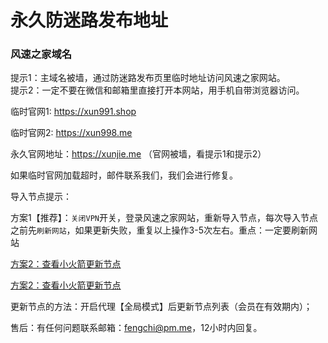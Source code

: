 # 永久防迷路发布地址

### 风速之家域名
提示1：主域名被墙，通过防迷路发布页里临时地址访问风速之家网站。<br>
提示2：一定不要在微信和邮箱里直接打开本网站，用手机自带浏览器访问。

临时官网1: https://xun991.shop

临时官网2: https://xun998.me

永久官网地址：https://xunjie.me （官网被墙，看提示1和提示2）

如果临时官网加载超时，邮件联系我们，我们会进行修复。

导入节点提示：

方案1【推荐】：`关闭VPN`开关，登录风速之家网站，重新导入节点，每次导入节点之前先`刷新网站`，如果更新失败，重复以上操作3-5次左右。重点：一定要刷新网站

[方案2：查看小火箭更新节点](https://i.ibb.co/hL1js6J/shadowrocket-1.png)

[方案2：查看小火箭更新节点](https://i.ibb.co/nQFjnRz/shadowrocket.png)


更新节点的方法：开启代理【全局模式】后更新节点列表（会员在有效期内）；

售后：有任何问题联系邮箱：fengchi@pm.me，12小时内回复。
